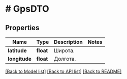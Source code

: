 # # GpsDTO

## Properties

Name | Type | Description | Notes
------------ | ------------- | ------------- | -------------
**latitude** | **float** | Широта. |
**longitude** | **float** | Долгота. |

[[Back to Model list]](../../README.md#models) [[Back to API list]](../../README.md#endpoints) [[Back to README]](../../README.md)
